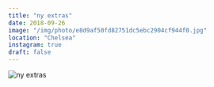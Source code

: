 ```yaml
---
title: "ny extras"
date: 2018-09-26
image: "/img/photo/e8d9af50fd82751dc5ebc2904cf944f0.jpg"
location: "Chelsea"
instagram: true
draft: false
---
```


![ny extras](/img/photo/e8d9af50fd82751dc5ebc2904cf944f0.jpg)
